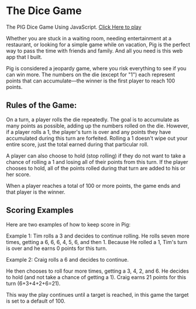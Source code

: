 # The Dice Game
The PIG Dice Game Using JavaScript. [Click Here to play](https://abhinand5.github.io/dice-game/)

Whether you are stuck in a waiting room, needing entertainment at a restaurant, or looking for a simple game while on vacation, Pig is the perfect way to pass the time with friends and family. And all you need is this web app that I built.

Pig is considered a jeopardy game, where you risk everything to see if you can win more. The numbers on the die (except for "1") each represent points that can accumulate—the winner is the first player to reach 100 points.

## Rules of the Game: 

On a turn, a player rolls the die repeatedly. The goal is to accumulate as many points as possible, adding up the numbers rolled on the die. However, if a player rolls a 1, the player's turn is over and any points they have accumulated during this turn are forfeited. Rolling a 1 doesn't wipe out your entire score, just the total earned during that particular roll.

A player can also choose to hold (stop rolling) if they do not want to take a chance of rolling a 1 and losing all of their points from this turn. If the player chooses to hold, all of the points rolled during that turn are added to his or her score.

When a player reaches a total of 100 or more points, the game ends and that player is the winner.

## Scoring Examples

Here are two examples of how to keep score in Pig: 

Example 1: Tim rolls a 3 and decides to continue rolling. He rolls seven more times, getting a 6, 6, 6, 4, 5, 6, and then 1. Because He rolled a 1, Tim's turn is over and he earns 0 points for this turn.

Example 2: Craig rolls a 6 and decides to continue.

He then chooses to roll four more times, getting a 3, 4, 2, and 6. He decides to hold (and not take a chance of getting a 1). Craig earns 21 points for this turn (6+3+4+2+6=21).

This way the play continues until a target is reached, in this game the target is set to a default of 100.
